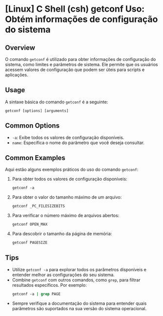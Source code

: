 # [Linux] C Shell (csh) getconf Uso: Obtém informações de configuração do sistema

## Overview
O comando `getconf` é utilizado para obter informações de configuração do sistema, como limites e parâmetros de sistema. Ele permite que os usuários acessem valores de configuração que podem ser úteis para scripts e aplicações.

## Usage
A sintaxe básica do comando `getconf` é a seguinte:

```
getconf [options] [arguments]
```

## Common Options
- `-a`: Exibe todos os valores de configuração disponíveis.
- `name`: Especifica o nome do parâmetro que você deseja consultar.

## Common Examples
Aqui estão alguns exemplos práticos do uso do comando `getconf`:

1. Para obter todos os valores de configuração disponíveis:
   ```csh
   getconf -a
   ```

2. Para obter o valor do tamanho máximo de um arquivo:
   ```csh
   getconf _PC_FILESIZEBITS
   ```

3. Para verificar o número máximo de arquivos abertos:
   ```csh
   getconf OPEN_MAX
   ```

4. Para descobrir o tamanho da página de memória:
   ```csh
   getconf PAGESIZE
   ```

## Tips
- Utilize `getconf -a` para explorar todos os parâmetros disponíveis e entender melhor as configurações do seu sistema.
- Combine `getconf` com outros comandos, como `grep`, para filtrar resultados específicos. Por exemplo:
  ```csh
  getconf -a | grep PAGE
  ```
- Sempre verifique a documentação do sistema para entender quais parâmetros são suportados na sua versão do sistema operacional.